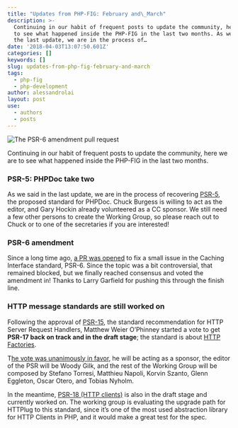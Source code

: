 ```yaml
---
title: "Updates from PHP-FIG: February and\_March"
description: >-
  Continuing in our habit of frequent posts to update the community, here we are
  to see what happened inside the PHP-FIG in the last two months. As we said in
  the last update, we are in the process of…
date: '2018-04-03T13:07:50.601Z'
categories: []
keywords: []
slug: updates-from-php-fig-february-and-march
tags:
  - php-fig
  - php-development
author: alessandrolai
layout: post
use:
  - authors
  - posts
---
```


![The PSR-6 amendment pull request](/img/blog/1__NX38BGDhuoRqXuCDLQnGYA.png)

Continuing in our habit of frequent posts to update the community, here we are to see what happened inside the PHP-FIG in the last two months.

### PSR-5: PHPDoc take two

As we said in the last update, we are in the process of recovering [PSR-5](https://github.com/phpDocumentor/fig-standards/blob/master/proposed/phpdoc.md), the proposed standard for PHPDoc. Chuck Burgess is willing to act as the editor, and Gary Hockin already volunteered as a CC sponsor. We still need a few other persons to create the Working Group, so please reach out to Chuck or to one of the secretaries if you are interested!

### PSR-6 amendment

Since a long time ago, [a PR was opened](https://github.com/php-fig/fig-standards/pull/915/files) to fix a small issue in the Caching Interface standard, PSR-6. Since the topic was a bit controversial, that remained blocked, but we finally reached consensus and voted the amendment in! Thanks to Larry Garfield for pushing this through the finish line.

### HTTP message standards are still worked on

Following the approval of [PSR-15](https://www.php-fig.org/psr/psr-15/), the standard recommendation for HTTP Server Request Handlers, Matthew Weier O’Phinney started a vote to get **PSR-17 back on track and in the draft stage**; the standard is about [HTTP Factories](https://github.com/php-fig/fig-standards/tree/master/proposed/http-factory/).

T[he vote was unanimously in favor](https://groups.google.com/forum/?fromgroups#!topic/php-fig/A5mZYTn5Jm8), he will be acting as a sponsor, the editor of the PSR will be Woody Gilk, and the rest of the Working Group will be composed by Stefano Torresi, Matthieu Napoli, Korvin Szanto, Glenn Eggleton, Oscar Otero, and Tobias Nyholm.

In the meantime, [PSR-18 (HTTP clients)](https://github.com/php-fig/fig-standards/tree/master/proposed/http-client/) is also in the draft stage and currently worked on. The working group is evaluating the upgrade path for HTTPlug to this standard, since it’s one of the most used abstraction library for HTTP Clients in PHP, and it would make a great test for the spec.

